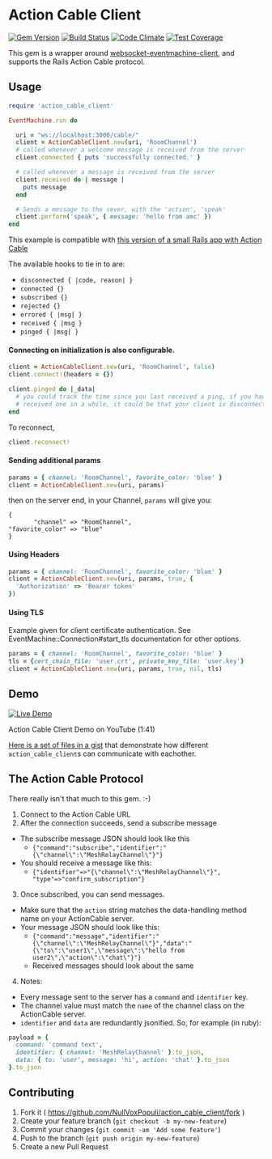 # Action Cable Client
[![Gem Version](https://badge.fury.io/rb/action_cable_client.svg)](https://badge.fury.io/rb/action_cable_client)
[![Build Status](https://travis-ci.org/NullVoxPopuli/action_cable_client.svg?branch=master)](https://travis-ci.org/NullVoxPopuli/action_cable_client)
[![Code Climate](https://codeclimate.com/github/NullVoxPopuli/action_cable_client/badges/gpa.svg)](https://codeclimate.com/github/NullVoxPopuli/action_cable_client)
[![Test Coverage](https://codeclimate.com/github/NullVoxPopuli/action_cable_client/badges/coverage.svg)](https://codeclimate.com/github/NullVoxPopuli/action_cable_client/coverage)

This gem is a wrapper around [websocket-eventmachine-client](https://github.com/imanel/websocket-eventmachine-client), and supports the Rails Action Cable protocol.

## Usage

```ruby
require 'action_cable_client'

EventMachine.run do

  uri = "ws://localhost:3000/cable/"
  client = ActionCableClient.new(uri, 'RoomChannel')
  # called whenever a welcome message is received from the server
  client.connected { puts 'successfully connected.' }

  # called whenever a message is received from the server
  client.received do | message |
    puts message
  end

  # Sends a message to the sever, with the 'action', 'speak'
  client.perform('speak', { message: 'hello from amc' })
end
```

This example is compatible with [this version of a small Rails app with Action Cable](https://github.com/NullVoxPopuli/mesh-relay/tree/2ed88928d91d82b88b7878fcb97e3bd81977cfe8)



The available hooks to tie in to are:
 - `disconnected { |code, reason| }`
 - `connected {}`
 - `subscribed {}`
 - `rejected {}`
 - `errored { |msg| }`
 - `received { |msg }`
 - `pinged { |msg| }`


#### Connecting on initialization is also configurable.

```ruby
client = ActionCableClient.new(uri, 'RoomChannel', false)
client.connect!(headers = {})
```

```ruby
client.pinged do |_data|
  # you could track the time since you last received a ping, if you haven't
  # received one in a while, it could be that your client is disconnected.
end
```


To reconnect,

```ruby
client.reconnect!
```

#### Sending additional params

```ruby
params = { channel: 'RoomChannel', favorite_color: 'blue' }
client = ActionCableClient.new(uri, params)
```

then on the server end, in your Channel, `params` will give you:
```
{
       "channel" => "RoomChannel",
"favorite_color" => "blue"
}
```

#### Using Headers


```ruby
params = { channel: 'RoomChannel', favorite_color: 'blue' }
client = ActionCableClient.new(uri, params, true, {
  'Authorization' => 'Bearer token'
})
```

#### Using TLS

Example given for client certificate authentication. See EventMachine::Connection#start_tls documentation for other options. 

```ruby
params = { channel: 'RoomChannel', favorite_color: 'blue' }
tls = {cert_chain_file: 'user.crt', private_key_file: 'user.key'}
client = ActionCableClient.new(uri, params, true, nil, tls)
```


## Demo

[![Live Demo](http://img.youtube.com/vi/x9D1wWsVHMY/mqdefault.jpg)](http://www.youtube.com/watch?v=x9D1wWsVHMY&hd=1)

Action Cable Client Demo on YouTube (1:41)

[Here is a set of files in a gist](https://gist.github.com/NullVoxPopuli/edfcbbe91a7877e445cbde84c7f05b37) that demonstrate how different `action_cable_client`s can communicate with eachother.

## The Action Cable Protocol

There really isn't that much to this gem. :-)

1. Connect to the Action Cable URL
2. After the connection succeeds, send a subscribe message
  - The subscribe message JSON should look like this
    - `{"command":"subscribe","identifier":"{\"channel\":\"MeshRelayChannel\"}"}`
  - You should receive a message like this:
    - `{"identifier"=>"{\"channel\":\"MeshRelayChannel\"}", "type"=>"confirm_subscription"}`
3. Once subscribed, you can send messages.
  - Make sure that the `action` string matches the data-handling method name on your ActionCable server.
  - Your message JSON should look like this:
    - `{"command":"message","identifier":"{\"channel\":\"MeshRelayChannel\"}","data":"{\"to\":\"user1\",\"message\":\"hello from user2\",\"action\":\"chat\"}"}`
    - Received messages should look about the same

4. Notes:
  - Every message sent to the server has a `command` and `identifier` key.
  - The channel value must match the `name` of the channel class on the ActionCable server.
  - `identifier` and `data` are redundantly jsonified. So, for example (in ruby):
```ruby
payload = {
  command: 'command text',
  identifier: { channel: 'MeshRelayChannel' }.to_json,
  data: { to: 'user', message: 'hi', action: 'chat' }.to_json
}.to_json
```


## Contributing

1. Fork it ( https://github.com/NullVoxPopuli/action_cable_client/fork )
2. Create your feature branch (`git checkout -b my-new-feature`)
3. Commit your changes (`git commit -am 'Add some feature'`)
4. Push to the branch (`git push origin my-new-feature`)
5. Create a new Pull Request
